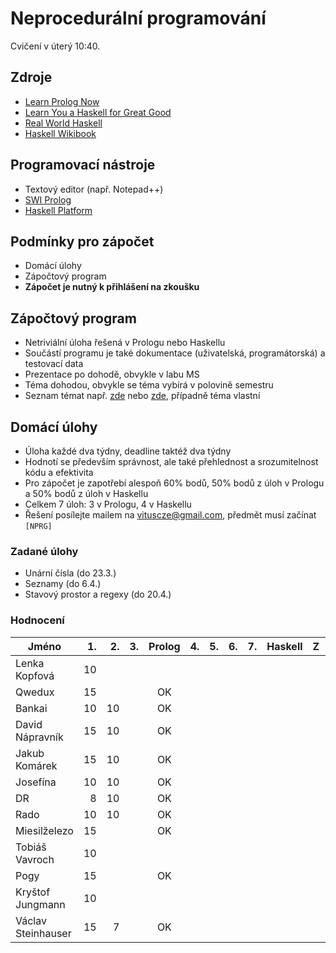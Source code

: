 Neprocedurální programování
===========================

Cvičení v úterý 10:40.

Zdroje
------

- [Learn Prolog Now](http://www.learnprolognow.org/)
- [Learn You a Haskell for Great Good](http://learnyouahaskell.com/)
- [Real World Haskell](http://book.realworldhaskell.org/)
- [Haskell Wikibook](https://en.wikibooks.org/wiki/Haskell)

Programovací nástroje
---------------------

- Textový editor (např. Notepad++)
- [SWI Prolog](http://www.swi-prolog.org/)
- [Haskell Platform](https://www.haskell.org/platform/)

Podmínky pro zápočet
--------------------

- Domácí úlohy
- Zápočtový program
- **Zápočet je nutný k přihlášení na zkoušku**

Zápočtový program
-----------------

- Netriviální úloha řešená v Prologu nebo Haskellu
- Součástí programu je také dokumentace (uživatelská, programátorská) a testovací data
- Prezentace po dohodě, obvykle v labu MS
- Téma dohodou, obvykle se téma vybírá v polovině semestru
- Seznam témat např. [zde](http://kti.mff.cuni.cz/~hric/vyuka/pl_prikl_win.pdf) nebo [zde](http://ksvi.mff.cuni.cz/~dvorak/vyuka/14/NPRG005x01/programy.html), případně téma vlastní

Domácí úlohy
------------

- Úloha každé dva týdny, deadline taktéž dva týdny
- Hodnotí se především správnost, ale také přehlednost a srozumitelnost kódu a efektivita
- Pro zápočet je zapotřebí alespoň 60% bodů, 50% bodů z úloh v Prologu a 50% bodů z úloh v Haskellu
- Celkem 7 úloh: 3 v Prologu, 4 v Haskellu
- Řešení posílejte mailem na vituscze@gmail.com, předmět musí začínat `[NPRG]`

### Zadané úlohy

* Unární čísla (do 23.3.)
* Seznamy (do 6.4.)
* Stavový prostor a regexy (do 20.4.)

### Hodnocení

| Jméno               | 1. | 2. | 3. | Prolog | 4. | 5. | 6. | 7. | Haskell |  Z | ZP |
| ------------------- | --:| --:| --:|:------:| --:| --:| --:| --:|:-------:|:--:|:--:|
| Lenka Kopfová       | 10 |    |    |        |    |    |    |    |         |    |    |
| Qwedux              | 15 |    |    |     OK |    |    |    |    |         |    |    |
| Bankai              | 10 | 10 |    |     OK |    |    |    |    |         |    |    |
| David Nápravník     | 15 | 10 |    |     OK |    |    |    |    |         |    |    |
| Jakub Komárek       | 15 | 10 |    |     OK |    |    |    |    |         |    |    |
| Josefína            | 10 | 10 |    |     OK |    |    |    |    |         |    |    |
| DR                  |  8 | 10 |    |     OK |    |    |    |    |         |    |    |
| Rado                | 10 | 10 |    |     OK |    |    |    |    |         |    |    |
| Miesilželezo        | 15 |    |    |     OK |    |    |    |    |         |    |    |
| Tobiáš Vavroch      | 10 |    |    |        |    |    |    |    |         |    |    |
| Pogy                | 15 |    |    |     OK |    |    |    |    |         |    |    |
| Kryštof Jungmann    | 10 |    |    |        |    |    |    |    |         |    |    |
| Václav Steinhauser  | 15 |  7 |    |     OK |    |    |    |    |         |    |    |

